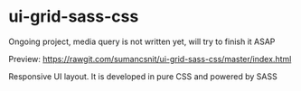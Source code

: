 # ui-grid-sass-css

Ongoing project, media query is not written yet, will try to finish it ASAP

Preview: https://rawgit.com/sumancsnit/ui-grid-sass-css/master/index.html

Responsive UI layout. It is developed in pure CSS and powered by SASS



